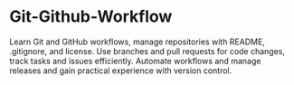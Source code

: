 # Git-Github-Workflow
Learn Git and GitHub workflows, manage repositories with README, .gitignore, and license.
Use branches and pull requests for code changes, track tasks and issues efficiently.
Automate workflows and manage releases and gain practical experience with version control.
